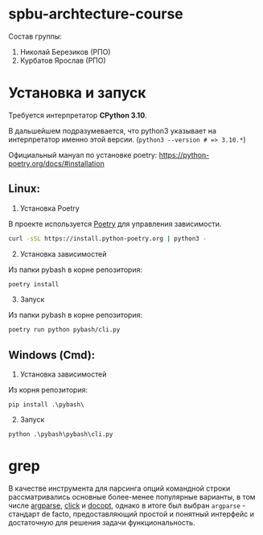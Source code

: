 # spbu-archtecture-course

Состав группы:
1) Николай Березиков (РПО)
2) Курбатов Ярослав (РПО)

# Установка и запуск

Требуется интерпретатор **CPython 3.10**.

В дальшейшем подразумевается, что python3 указывает на интерпретатор именно этой версии. (`python3 --version # => 3.10.*`)

Официальный мануал по установке poetry: https://python-poetry.org/docs/#installation

## Linux:

1) Установка Poetry

В проекте используется [Poetry](https://python-poetry.org/) для управления зависимости.<br>

```bash
curl -sSL https://install.python-poetry.org | python3 -
```

2) Установка зависимостей

Из папки pybash в корне репозитория:

```bash
poetry install
```

3) Запуск

Из папки pybash в корне репозитория:

```bash
poetry run python pybash/cli.py
```

## Windows (Сmd):

1) Установка зависимостей

Из корня репозитория:

```
pip install .\pybash\
```

2) Запуск

```
python .\pybash\pybash\cli.py
```

# grep

В качестве инструмента для парсинга опций командной строки рассматривались основные более-менее популярные варианты, в том числе [argparse](https://pypi.org/project/argparse/), [click](https://pypi.org/project/click/) и [docopt](https://pypi.org/project/docopt/), однако
в итоге был выбран `argparse` - стандарт de facto, предоставляющий простой и понятный интерфейс и достаточную для решения задачи функциональность.